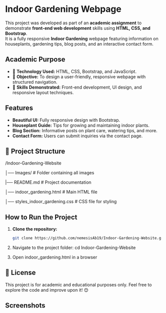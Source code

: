 # Indoor Gardening Webpage
This project was developed as part of an **academic assignment** to demonstrate **front-end web development** skills using **HTML, CSS, and Bootstrap**.  
It is a fully responsive **Indoor Gardening** webpage featuring information on houseplants, gardening tips, blog posts, and an interactive contact form.

## Academic Purpose  
- 📌 **Technology Used:** HTML, CSS, Bootstrap, and JavaScript.  
- 📌 **Objective:** To design a user-friendly, responsive webpage with structured navigation.  
- 📌 **Skills Demonstrated:** Front-end development, UI design, and responsive layout techniques.

## Features
- **Beautiful UI:** Fully responsive design with Bootstrap.  
- **Houseplant Guide:** Tips for growing and maintaining indoor plants.  
- **Blog Section:** Informative posts on plant care, watering tips, and more.  
- **Contact Form:** Users can submit inquiries via the contact page.

## 📂 Project Structure
/Indoor-Gardening-Website 

│── Images/     # Folder containing all images 

|── README.md     # Project documentation

│── indoor_gardening.html     # Main HTML file 

│── styles_indoor_gardening.css     # CSS file for styling 

## How to Run the Project
1. **Clone the repository:**
   ```bash
   git clone https://github.com/nemesisAb19/Indoor-Gardening-Website.git

2. Navigate to the project folder:
   cd Indoor-Gardening-Website

3. Open indoor_gardening.html in a browser

## 📜 License
This project is for academic and educational purposes only. Feel free to explore the code and improve upon it! 😊

## Screenshots

